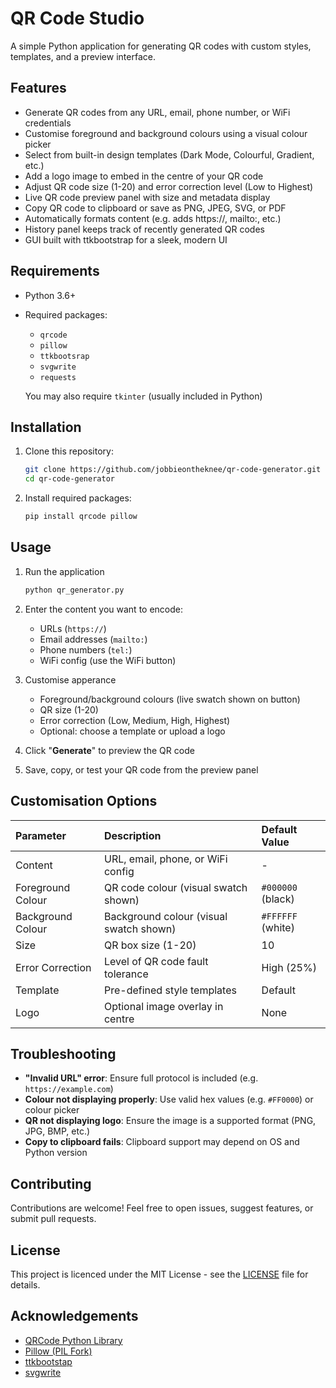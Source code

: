 # QR Code Studio

A simple Python application for generating QR codes with custom styles, templates, and a preview interface.

## Features

- Generate QR codes from any URL,  email, phone number, or WiFi credentials
- Customise foreground and background colours using a visual colour picker
- Select from built-in design templates (Dark Mode, Colourful, Gradient, etc.)
- Add a logo image to embed in the centre of your QR code
- Adjust QR code size (1-20) and error correction level (Low to Highest)
- Live QR code preview panel with size and metadata display
- Copy QR code to clipboard or save as PNG, JPEG, SVG, or PDF
- Automatically formats content (e.g. adds https://, mailto:, etc.)
- History panel keeps track of recently generated QR codes
- GUI built with ttkbootstrap for a sleek, modern UI

## Requirements

- Python 3.6+
- Required packages:
  - `qrcode`
  - `pillow`
  - `ttkbootsrap`
  - `svgwrite`
  - `requests` 

  You may also require `tkinter` (usually included in Python)

## Installation

1. Clone this repository:

   ```bash
   git clone https://github.com/jobbieontheknee/qr-code-generator.git
   cd qr-code-generator
   ```
2. Install required packages:

   ```bash
   pip install qrcode pillow
   ```

## Usage
1. Run the application

   ```bash
   python qr_generator.py
   ```
2. Enter the content you want to encode:
    - URLs (`https://`)
    - Email addresses (`mailto:`)
    - Phone numbers (`tel:`)
    - WiFi config (use the WiFi button)
3. Customise apperance
    * Foreground/background colours (live swatch shown on button)
    * QR size (1-20)
    * Error correction (Low, Medium, High, Highest)
    * Optional: choose a template or upload a logo
4. Click "**Generate**" to preview the QR code
5. Save, copy, or test your QR code from the preview panel

## Customisation Options
| Parameter | Description | Default Value |
| :--- | :--- | :--- |
| Content | URL, email, phone, or WiFi config | -
| Foreground Colour | QR code colour (visual swatch shown) | `#000000` (black)
| Background Colour | Background colour (visual swatch shown) | `#FFFFFF` (white)
| Size | QR box size (1-20) | 10
| Error Correction | Level of QR code fault tolerance | High (25%)
| Template | Pre-defined style templates | Default
| Logo | Optional image overlay in centre | None |

## Troubleshooting
* **"Invalid URL" error**: Ensure full protocol is included (e.g. `https://example.com`)
* **Colour not displaying properly**: Use valid hex values (e.g. `#FF0000`) or colour picker
* **QR not displaying logo**: Ensure the image is a supported format (PNG, JPG, BMP, etc.)
* **Copy to clipboard fails**: Clipboard support may depend on OS and Python version

## Contributing
Contributions are welcome! Feel free to open issues, suggest features, or submit pull requests.

## License
This project is licenced under the MIT License - see the [LICENSE](https://license/) file for details.

## Acknowledgements
* [QRCode Python Library](https://github.com/lincolnloop/python-qrcode)
* [Pillow (PIL Fork)](https://python-pillow.org/)
* [ttkbootstap](https://github.com/israel-dryer/ttkbootstrap)
* [svgwrite](https://github.com/mozman/svgwrite)